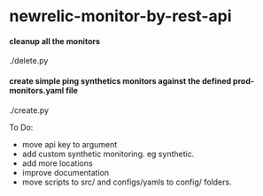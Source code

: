 # newrelic-monitor-by-rest-api

#### cleanup all the monitors
./delete.py

#### create simple ping synthetics monitors against the defined prod-monitors.yaml file
./create.py


To Do:
- move api key to argument
- add custom synthetic monitoring. eg synthetic.
- add more locations
- improve documentation
- move scripts to src/ and configs/yamls to config/ folders.
